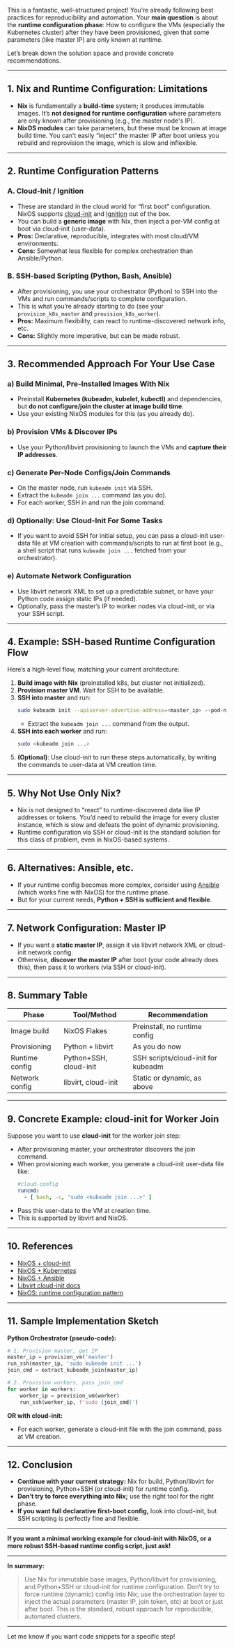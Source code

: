 This is a fantastic, well-structured project! You’re already following best practices for reproducibility and automation. Your **main question** is about the **runtime configuration phase**: How to configure the VMs (especially the Kubernetes cluster) after they have been provisioned, given that some parameters (like master IP) are only known at runtime.

Let’s break down the solution space and provide concrete recommendations.

---

## 1. **Nix and Runtime Configuration: Limitations**
- **Nix** is fundamentally a **build-time** system; it produces immutable images. It’s **not designed for runtime configuration** where parameters are only known after provisioning (e.g., the master node's IP).
- **NixOS modules** can take parameters, but these must be known at image build time. You can’t easily “inject” the master IP after boot unless you rebuild and reprovision the image, which is slow and inflexible.

---

## 2. **Runtime Configuration Patterns**

### A. **Cloud-Init / Ignition**
- These are standard in the cloud world for “first boot” configuration. NixOS supports [cloud-init](https://search.nixos.org/options?channel=23.11&show=services.cloud-init.enable&from=0&size=50&sort=relevance&type=packages&query=cloud-init) and [Ignition](https://nixos.org/manual/nixos/stable/options.html#opt-systemd.services.ignition-setup.enable) out of the box.
- You can build a **generic image** with Nix, then inject a per-VM config at boot via cloud-init (user-data).
- **Pros:** Declarative, reproducible, integrates with most cloud/VM environments.
- **Cons:** Somewhat less flexible for complex orchestration than Ansible/Python.

### B. **SSH-based Scripting (Python, Bash, Ansible)**
- After provisioning, you use your orchestrator (Python) to SSH into the VMs and run commands/scripts to complete configuration.
- This is what you’re already starting to do (see your `provision_k8s_master` and `provision_k8s_worker`).
- **Pros:** Maximum flexibility, can react to runtime-discovered network info, etc.
- **Cons:** Slightly more imperative, but can be made robust.

---

## 3. **Recommended Approach For Your Use Case**

### **a) Build Minimal, Pre-Installed Images With Nix**
- Preinstall **Kubernetes (kubeadm, kubelet, kubectl)** and dependencies, but **do not configure/join the cluster at image build time**.
- Use your existing NixOS modules for this (as you already do).

### **b) Provision VMs & Discover IPs**
- Use your Python/libvirt provisioning to launch the VMs and **capture their IP addresses**.

### **c) Generate Per-Node Configs/Join Commands**
- On the master node, run `kubeadm init` via SSH.
- Extract the `kubeadm join ...` command (as you do).
- For each worker, SSH in and run the join command.

### **d) Optionally: Use Cloud-Init For Some Tasks**
- If you want to avoid SSH for initial setup, you can pass a cloud-init user-data file at VM creation with commands/scripts to run at first boot (e.g., a shell script that runs `kubeadm join ...` fetched from your orchestrator).

### **e) Automate Network Configuration**
- Use libvirt network XML to set up a predictable subnet, or have your Python code assign static IPs (if needed).
- Optionally, pass the master’s IP to worker nodes via cloud-init, or via your SSH script.

---

## 4. **Example: SSH-based Runtime Configuration Flow**

Here’s a high-level flow, matching your current architecture:

1. **Build image with Nix** (preinstalled k8s, but cluster not initialized).
2. **Provision master VM**. Wait for SSH to be available.
3. **SSH into master** and run:
   ```bash
   sudo kubeadm init --apiserver-advertise-address=<master_ip> --pod-network-cidr=10.244.0.0/16
   ```
   - Extract the `kubeadm join ...` command from the output.
4. **SSH into each worker** and run:
   ```bash
   sudo <kubeadm join ...>
   ```
5. **(Optional)**: Use cloud-init to run these steps automatically, by writing the commands to user-data at VM creation time.

---

## 5. **Why Not Use Only Nix?**
- Nix is not designed to “react” to runtime-discovered data like IP addresses or tokens. You’d need to rebuild the image for every cluster instance, which is slow and defeats the point of dynamic provisioning.
- Runtime configuration via SSH or cloud-init is the standard solution for this class of problem, even in NixOS-based systems.

---

## 6. **Alternatives: Ansible, etc.**
- If your runtime config becomes more complex, consider using [Ansible](https://nixos.org/manual/nixos/stable/#sec-ansible) (which works fine with NixOS) for the runtime phase.
- But for your current needs, **Python + SSH is sufficient and flexible**.

---

## 7. **Network Configuration: Master IP**
- If you want a **static master IP**, assign it via libvirt network XML or cloud-init network config.
- Otherwise, **discover the master IP** after boot (your code already does this), then pass it to workers (via SSH or cloud-init).

---

## 8. **Summary Table**

| Phase              | Tool/Method         | Recommendation                |
|--------------------|--------------------|-------------------------------|
| Image build        | NixOS Flakes       | Preinstall, no runtime config |
| Provisioning       | Python + libvirt   | As you do now                 |
| Runtime config     | Python+SSH, cloud-init | SSH scripts/cloud-init for kubeadm |
| Network config     | libvirt, cloud-init | Static or dynamic, as above   |

---

## 9. **Concrete Example: cloud-init for Worker Join**

Suppose you want to use **cloud-init** for the worker join step:

- After provisioning master, your orchestrator discovers the join command.
- When provisioning each worker, you generate a cloud-init user-data file like:
  ```yaml
  #cloud-config
  runcmd:
    - [ bash, -c, "sudo <kubeadm join ...>" ]
  ```
- Pass this user-data to the VM at creation time.
- This is supported by libvirt and NixOS.

---

## 10. **References**

- [NixOS + cloud-init](https://nixos.wiki/wiki/Cloud-init)
- [NixOS + Kubernetes](https://nixos.wiki/wiki/Kubernetes)
- [NixOS + Ansible](https://nixos.org/manual/nixos/stable/#sec-ansible)
- [Libvirt cloud-init docs](https://libvirt.org/formatdomain.html#cloud-init)
- [NixOS: runtime configuration pattern](https://discourse.nixos.org/t/first-boot-initialization-cloud-init-ignition-etc/10694)

---

## 11. **Sample Implementation Sketch**

**Python Orchestrator (pseudo-code):**
```python
# 1. Provision master, get IP
master_ip = provision_vm('master')
run_ssh(master_ip, 'sudo kubeadm init ...')
join_cmd = extract_kubeadm_join(master_ip)

# 2. Provision workers, pass join_cmd
for worker in workers:
    worker_ip = provision_vm(worker)
    run_ssh(worker_ip, f'sudo {join_cmd}')
```

**OR with cloud-init:**
- For each worker, generate a cloud-init file with the join command, pass at VM creation.

---

## 12. **Conclusion**

- **Continue with your current strategy:** Nix for build, Python/libvirt for provisioning, Python+SSH (or cloud-init) for runtime config.
- **Don’t try to force everything into Nix;** use the right tool for the right phase.
- **If you want full declarative first-boot config,** look into cloud-init, but SSH scripting is perfectly fine and flexible.

---

**If you want a minimal working example for cloud-init with NixOS, or a more robust SSH-based runtime config script, just ask!**

---

**In summary:**  
> Use Nix for immutable base images, Python/libvirt for provisioning, and Python+SSH or cloud-init for runtime configuration. Don’t try to force runtime (dynamic) config into Nix; use the orchestration layer to inject the actual parameters (master IP, join token, etc) at boot or just after boot. This is the standard, robust approach for reproducible, automated clusters.

---

Let me know if you want code snippets for a specific step!